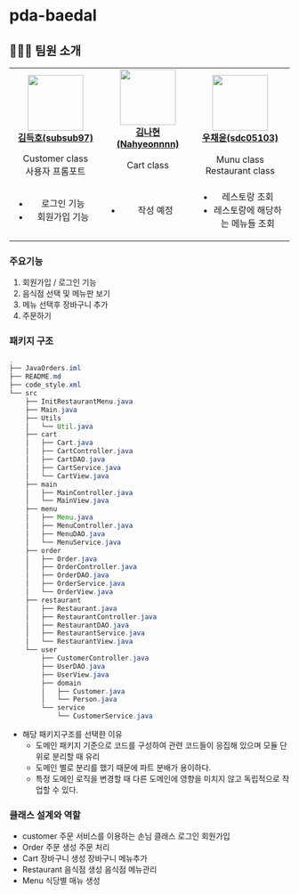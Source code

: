 # pda-baedal

## 👩🏻‍💻 팀원 소개
<table>
    <tr align="center">
        <td style="min-width: 150px;">
            <a href="https://github.com/subsub97">
              <img src="https://github.com/subsub97.png" width="100">
              <br />
              <b>김득호(subsub97)</b>
            </a> 
        </td>
        <td style="min-width: 150px;">
            <a href="https://github.com/Nahyeonnnn">
              <img src="https://github.com/Nahyeonnnn.png" width="100">
              <br/>
              <b>김나현(Nahyeonnnn)</b>
            </a> 
        </td>
        <td style="min-width: 150px;">
            <a href="https://github.com/sdc05103">
              <img src="https://github.com/sdc05103.png" width="100">
              <br />
              <b>우채윤(sdc05103)</b>
            </a> 
        </td>
        <td style="min-width: 150px;">
            <a href="https://github.com/yoonjaeuk">
              <img src="https://github.com/yoonjaeuk.png" width="100">
              <br />
              <b>윤재욱(yoonjaewuk)</b>
            </a> 
        </td>
        <td style="min-width: 150px;">
            <a href="https://github.com/sooyeon-kr">
              <img src="https://github.com/sooyeon-kr.png" width="100">
              <br />
              <b>오수연(sooyeon-kr)</b>
            </a> 
        </td>
        <td style="min-width: 150px;">
            <a href="https://github.com/JaeIn1">
              <img src="https://github.com/JaeIn1.png" width="100">
              <br/>
              <b>이재인(JaeIn1)</b>
            </a> 
        </td>
    </tr>
    <tr align="center">
        <td style="min-width: 150px;">
           Customer class
           <br>
          사용자 프롬포트
        </td>
        <td style="min-width: 150px;">
            Cart class
        </td>
        <td style="min-width: 150px;">
             Munu class
            <br>
             Restaurant class
        </td>
        <td style="min-width: 150px;">
           Customer class
            <br>
          사용자 프롬포트
        </td>
        </td>
        <td style="min-width: 150px;">
             Munu class
            <br>
             Restaurant class
        </td>
        <td style="min-width: 150px;">
            Order Class
        </td>
    </tr>
  <tr align="center">
        <td style="min-width: 150px;">
            <ul>
              <li>로그인 기능</li>
              <li>회원가입 기능</li>
            </ul>
        </td>
        <td style="min-width: 150px;">
            <ul>
                <li>작성 예정</li>
            </ul>
        </td>
        <td style="min-width: 150px;">
            <ul>
              <li>레스토랑 조회</li>
              <li>레스토랑에 해당하는 메뉴들 조회</li>
            </ul>
        </td>
        <td style="min-width: 150px;">
            <ul>
                <li>작성 예정</li>
            </ul>
        </td>
        <td style="min-width: 150px;">
            <ul>
              <li>작성 예정</li>
            </ul>
        </td>
        <td style="min-width: 150px;">
            <ul>
                <li>주문 기능</li>
            </ul>
        </td>
    </tr>
</table>

### 주요기능
1. 회원가입 / 로그인 기능
2. 음식점 선택 및 메뉴판 보기
3. 메뉴 선택후 장바구니 추가
4. 주문하기

### 패키지 구조
```java
.
├── JavaOrders.iml
├── README.md
├── code_style.xml
└── src
    ├── InitRestaurantMenu.java
    ├── Main.java
    ├── Utils
    │   └── Util.java
    ├── cart
    │   ├── Cart.java
    │   ├── CartController.java
    │   ├── CartDAO.java
    │   ├── CartService.java
    │   └── CartView.java
    ├── main
    │   ├── MainController.java
    │   └── MainView.java
    ├── menu
    │   ├── Menu.java
    │   ├── MenuController.java
    │   ├── MenuDAO.java
    │   └── MenuService.java
    ├── order
    │   ├── Order.java
    │   ├── OrderController.java
    │   ├── OrderDAO.java
    │   ├── OrderService.java
    │   └── OrderView.java
    ├── restaurant
    │   ├── Restaurant.java
    │   ├── RestaurantController.java
    │   ├── RestaurantDAO.java
    │   ├── RestaurantService.java
    │   └── RestaurantView.java
    └── user
        ├── CustomerController.java
        ├── UserDAO.java
        ├── UserView.java
        ├── domain
        │   ├── Customer.java
        │   └── Person.java
        └── service
            └── CustomerService.java
```
* 해당 패키지구조를 선택한 이유
  * 도메인 패키지 기준으로 코드를 구성하여 관련 코드들이 응집해 있으며 모듈 단위로 분리할 때 유리
  * 도메인 별로 분리를 했기 때문에 파트 분배가 용이하다.
  * 특정 도메인 로직을 변경할 때 다른 도메인에 영향을 미치지 않고 독립적으로 작업할 수 있다.

 ### 클래스 설계와 역할
 
* customer
  주문 서비스를 이용하는 손님 클래스
  로그인
  회원가입
* Order
  주문 생성
  주문 처리
* Cart
  장바구니 생성
  장바구니 메뉴추가
* Restaurant
  음식점 생성
  음식점 메뉴관리
* Menu
  식당별 매뉴 생성


